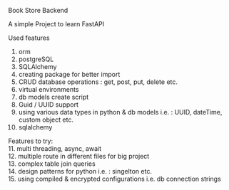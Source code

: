 Book Store Backend  

A simple Project to learn FastAPI  

Used features  
1. orm  
2. postgreSQL  
3. SQLAlchemy   
4. creating package for better import  
5. CRUD database operations : get, post, put, delete etc.  
6. virtual environments  
7. db models create script  
8. Guid / UUID support  
9. using various data types in python & db models i.e. : UUID, dateTime, custom object etc.  
10. sqlalchemy  
   
Features to try:  
11. multi threading, async, await  
12. multiple route in different files for big project  
13. complex table join queries  
14. design patterns for python i.e. : singelton etc.  
15. using compiled & encrypted configurations i.e. db connection strings  

